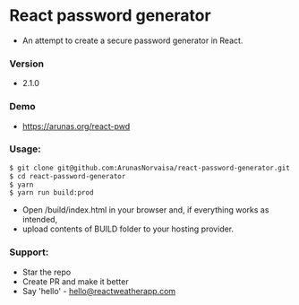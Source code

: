 # React password generator
* An attempt to create a secure password generator in React.

### Version
* 2.1.0

### Demo
* https://arunas.org/react-pwd

### Usage:
```sh
$ git clone git@github.com:ArunasNorvaisa/react-password-generator.git
$ cd react-password-generator
$ yarn
$ yarn run build:prod
```

* Open /build/index.html in your browser and, if everything works as intended,
* upload contents of BUILD folder to your hosting provider.

### Support:

* Star the repo
* Create PR and make it better
* Say 'hello' - hello@reactweatherapp.com
